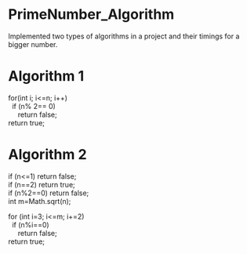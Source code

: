 # PrimeNumber_Algorithm
Implemented two types of algorithms in a project and their timings for a bigger number.

# Algorithm 1
for(int i; i<=n; i++)<br/>
&nbsp;&nbsp;if (n% 2== 0)<br/>
&nbsp;&nbsp;&nbsp;&nbsp;&nbsp;return false;<br/>
return true;<br/>

# Algorithm 2
if (n<=1) return false;<br/>
if (n==2) return true;<br/>
if (n%2==0) return false;<br/>
int m=Math.sqrt(n);<br/>

for (int i=3; i<=m; i+=2)<br/>
&nbsp;&nbsp;if (n%i==0)<br/>
&nbsp;&nbsp;&nbsp;&nbsp;&nbsp;return false;<br/>
return true;<br/>
